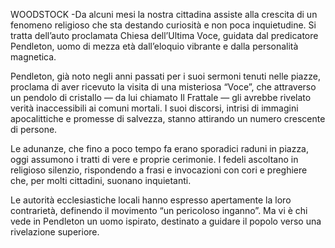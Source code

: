 WOODSTOCK -Da alcuni mesi la nostra cittadina assiste alla crescita di un fenomeno religioso che sta destando curiosità e non poca inquietudine. Si tratta dell’auto proclamata Chiesa dell’Ultima Voce, guidata dal predicatore Pendleton, uomo di mezza età dall’eloquio vibrante e dalla personalità magnetica.

Pendleton, già noto negli anni passati per i suoi sermoni tenuti nelle piazze, proclama di aver ricevuto la visita di una misteriosa “Voce”, che attraverso un pendolo di cristallo — da lui chiamato Il Frattale — gli avrebbe rivelato verità inaccessibili ai comuni mortali. I suoi discorsi, intrisi di immagini apocalittiche e promesse di salvezza, stanno attirando un numero crescente di persone.

Le adunanze, che fino a poco tempo fa erano sporadici raduni in piazza, oggi assumono i tratti di vere e proprie cerimonie. I fedeli ascoltano in religioso silenzio, rispondendo a frasi e invocazioni con cori e preghiere che, per molti cittadini, suonano inquietanti.

Le autorità ecclesiastiche locali hanno espresso apertamente la loro contrarietà, definendo il movimento “un pericoloso inganno”. Ma vi è chi vede in Pendleton un uomo ispirato, destinato a guidare il popolo verso una rivelazione superiore.

